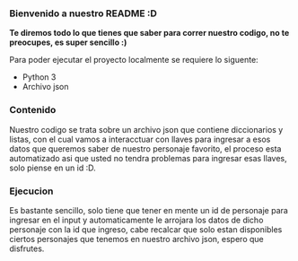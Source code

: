 ### Bienvenido a nuestro README :D

**Te diremos todo lo que tienes que saber para correr nuestro codigo, no te preocupes, es super sencillo :)**

Para poder ejecutar el proyecto localmente se requiere lo siguente:

- Python 3
- Archivo json

### Contenido 

Nuestro codigo se trata sobre un archivo json que contiene diccionarios y listas, con el cual vamos a interacctuar con llaves para ingresar a esos datos que queremos saber de nuestro personaje favorito, el proceso esta automatizado asi que usted no tendra problemas para ingresar esas llaves, solo piense en un id :D.

### Ejecucion 

Es bastante sencillo, solo tiene que tener en mente un id de personaje para ingresar en el input y automaticamente le arrojara los datos de dicho personaje con la id que ingreso, cabe recalcar que solo estan disponibles ciertos personajes que tenemos en nuestro archivo json, espero que disfrutes.
